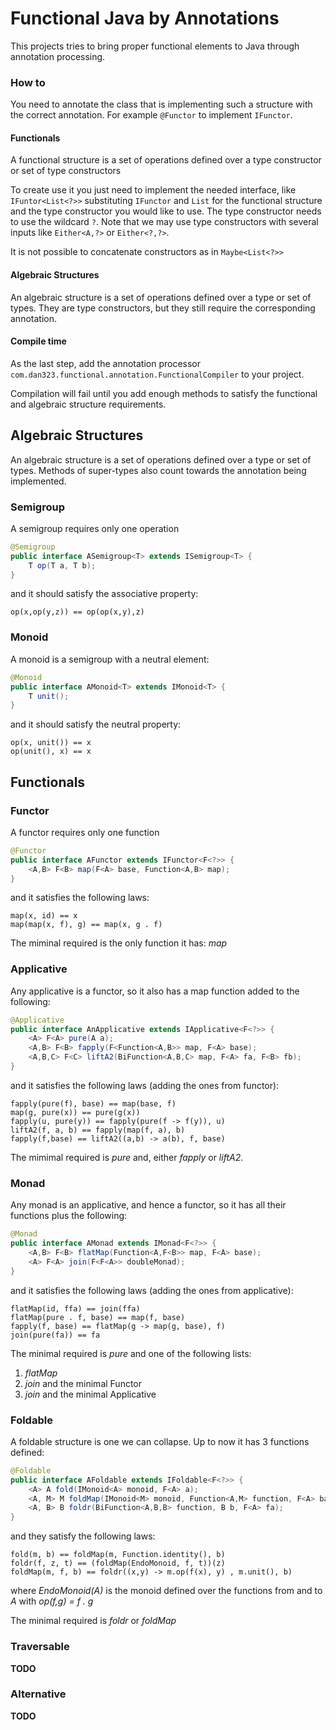 # Functional Java by Annotations

This projects tries to bring proper functional elements to Java
through annotation processing.

### How to

You need to annotate the class that is implementing such a
structure with the correct annotation. For example ``@Functor`` to implement ``IFunctor``.

#### Functionals

A functional structure is a set of operations defined over a type constructor or set of type constructors

To create use it you just need to implement the needed interface, like ``IFuntor<List<?>>``
substituting ``IFunctor`` and ``List`` for the functional structure 
and the type constructor you would like to use. The type constructor needs to use
the wildcard ``?``. Note that we may use type constructors with several inputs like
``Either<A,?>`` or ``Either<?,?>``.

It is not possible to concatenate constructors as in ``Maybe<List<?>>``

#### Algebraic Structures

An algebraic structure is a set of operations defined over a type or set of types. They
are type constructors, but they still require the corresponding annotation.

#### Compile time

As the last step, add the annotation processor ``com.dan323.functional.annotation.FunctionalCompiler``
to your project.

Compilation will fail until you add enough methods to satisfy the functional and algebraic
structure requirements.

## Algebraic Structures

An algebraic structure is a set of operations defined over a type or set of types.
Methods of super-types also count towards the annotation being implemented.

### Semigroup

A semigroup requires only one operation
````java
@Semigroup
public interface ASemigroup<T> extends ISemigroup<T> { 
    T op(T a, T b);
}
````
and it should satisfy the associative property:
````
op(x,op(y,z)) == op(op(x,y),z)
````

### Monoid

A monoid is a semigroup with a neutral element:

````java
@Monoid
public interface AMonoid<T> extends IMonoid<T> {
    T unit();
}
````
and it should satisfy the neutral property:
````
op(x, unit()) == x
op(unit(), x) == x
````

## Functionals


### Functor

A functor requires only one function
```java
@Functor
public interface AFunctor extends IFunctor<F<?>> {
    <A,B> F<B> map(F<A> base, Function<A,B> map);
}
```
and it satisfies the following laws:
```
map(x, id) == x
map(map(x, f), g) == map(x, g . f)
```

The miminal required is the only function it has: *map*

### Applicative

Any applicative is a functor, so it also has a map function added to the following:
````java
@Applicative
public interface AnApplicative extends IApplicative<F<?>> { 
    <A> F<A> pure(A a);
    <A,B> F<B> fapply(F<Function<A,B>> map, F<A> base);
    <A,B,C> F<C> liftA2(BiFunction<A,B,C> map, F<A> fa, F<B> fb);
}
````
and it satisfies the following laws (adding the ones from functor):
````
fapply(pure(f), base) == map(base, f)
map(g, pure(x)) == pure(g(x))
fapply(u, pure(y)) == fapply(pure(f -> f(y)), u)
liftA2(f, a, b) == fapply(map(f, a), b)
fapply(f,base) == liftA2((a,b) -> a(b), f, base)
````

The mimimal required is *pure* and, either *fapply* or *liftA2*.

### Monad

Any monad is an applicative, and hence a functor, so it has all their functions plus the following:
````java
@Monad
public interface AMonad extends IMonad<F<?>> {
    <A,B> F<B> flatMap(Function<A,F<B>> map, F<A> base);
    <A> F<A> join(F<F<A>> doubleMonad);
}
````
and it satisfies the following laws (adding the ones from applicative):
````
flatMap(id, ffa) == join(ffa)
flatMap(pure . f, base) == map(f, base)
fapply(f, base) == flatMap(g -> map(g, base), f)
join(pure(fa)) == fa
````

The minimal required is *pure* and one of the following lists:
1. *flatMap*
2. *join* and the minimal Functor
3. *join* and the minimal Applicative

### Foldable

A foldable structure is one we can collapse. Up to now it has 3 functions defined:

````java
@Foldable
public interface AFoldable extends IFoldable<F<?>> {
    <A> A fold(IMonoid<A> monoid, F<A> a);
    <A, M> M foldMap(IMonoid<M> monoid, Function<A,M> function, F<A> base);
    <A, B> B foldr(BiFunction<A,B,B> function, B b, F<A> fa);
}
````

and they satisfy the following laws:
````
fold(m, b) == foldMap(m, Function.identity(), b)
foldr(f, z, t) == (foldMap(EndoMonoid, f, t))(z)
foldMap(m, f, b) == foldr((x,y) -> m.op(f(x), y) , m.unit(), b)
````

where *EndoMonoid(A)* is the monoid defined over the functions from and to *A* with *op(f,g) = f . g*

The minimal required is *foldr* or *foldMap*

### Traversable

**TODO**

### Alternative

**TODO**
